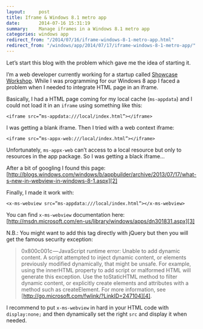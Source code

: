 ```yaml
---
layout:     post
title: Iframe & Windows 8.1 metro app
date:       2014-07-16 15:31:19
summary:    Manage iframes in a Windows 8.1 metro app
categories: windows app
redirect_from: "/2014/07/16/iframe-windows-8-1-metro-app.html"
redirect_from: "/windows/app/2014/07/17/iframe-windows-8-1-metro-app/"
---
```


Let’s start this blog with the problem which gave me the idea of starting it.

I’m a web developer currently working for a startup called [Showcase Workshop][1]. While I was programming for our Windows 8 app I faced a problem when I needed to integrate HTML page in an iframe.

Basically, I had a HTML page coming for my local cache (`ms-appdata`) and I could not load it in an `iframe` using something like this:

`<iframe src=”ms-appdata:///local/index.html”></iframe>`

I was getting a blank iframe. Then I tried with a web context iframe:

`<iframe src=”ms-appx-web:///local/index.html”></iframe>`

Unfortunately, `ms-appx-web` can’t access to a local resource but only to resources in the app package. So I was getting a black iframe…

After a bit of googling I found this page: [http://blogs.windows.com/windows/b/appbuilder/archive/2013/07/17/what-s-new-in-webview-in-windows-8-1.aspx][2]

Finally, I made it work with:

`<x-ms-webview src=”ms-appdata:///local/index.html”></x-ms-webview>`

You can find `x-ms-webview` documentation here: [http://msdn.microsoft.com/en-us/library/windows/apps/dn301831.aspx][3]

N.B.: You might want to add this tag directly with jQuery but then you will get the famous security exception:

> 0x800c001c — JavaScript runtime error:
> Unable to add dynamic content. A
> script attempted to inject dynamic
> content, or elements previously
> modified dynamically, that might be
> unsafe. For example, using the
> innerHTML property to add script or
> malformed HTML will generate this
> exception. Use the toStaticHTML method
> to filter dynamic content, or
> explicitly create elements and
> attributes with a method such as
> createElement. For more information,
> see
> [http://go.microsoft.com/fwlink/?LinkID=247104][4].

I recommend to put `x-ms-webview` in hard in your HTML code with `display:none;` and then dynamically set the right `src` and display it when needed.


  [1]: http://www.showcaseworkshop.com
  [2]: http://blogs.windows.com/windows/b/appbuilder/archive/2013/07/17/what-s-new-in-webview-in-windows-8-1.aspx
  [3]: http://msdn.microsoft.com/en-us/library/windows/apps/dn301831.aspx
  [4]: http://go.microsoft.com/fwlink/?LinkID=247104